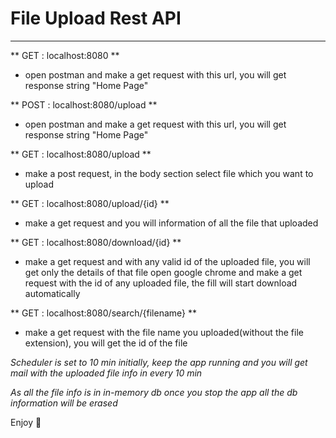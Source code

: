 # File Upload Rest API
---------------------------

** GET  : localhost:8080 **
* open postman and make a get request with this url, you will get response string "Home Page"

** POST : localhost:8080/upload **
* open postman and make a get request with this url, you will get response string "Home Page"

** GET  : localhost:8080/upload **
* make a post request, in the body section select file which you want to upload

** GET  : localhost:8080/upload/{id} **
* make a get request and you will information of all the file that uploaded

** GET  : localhost:8080/download/{id} **
* make a get request and with any valid id of the uploaded file, you will get only the details of that file
open google chrome and make a get request with the id of any uploaded file, the fill will start download automatically

** GET  : localhost:8080/search/{filename} **
* make a get request with the file name you uploaded(without the file extension), you will get the id of the file


_Scheduler is set to 10 min initially, keep the app running and you will get mail with the uploaded file info in every 10 min_

_As all the file info is in in-memory db once you stop the app all the db information will be erased_

Enjoy :tada:
